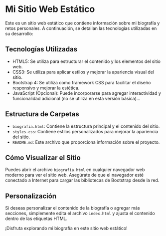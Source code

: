 # Mi Sitio Web Estático

Este es un sitio web estático que contiene información sobre mi biografía y retos personales. A continuación, se detallan las tecnologías utilizadas en su desarrollo:

## Tecnologías Utilizadas

- HTML5: Se utiliza para estructurar el contenido y los elementos del sitio web.
- CSS3: Se utiliza para aplicar estilos y mejorar la apariencia visual del sitio.
- Bootstrap 4: Se utiliza como framework CSS para facilitar el diseño responsivo y mejorar la estética.
- JavaScript (Opcional): Puede incorporarse para agregar interactividad y funcionalidad adicional (no se utiliza en esta versión básica)...

## Estructura de Carpetas

- `biografia.html`: Contiene la estructura principal y el contenido del sitio.
- `styles.css`: Contiene estilos personalizados para mejorar la apariencia del sitio.
- `README.md`: Este archivo que proporciona información sobre el proyecto.

## Cómo Visualizar el Sitio

Puedes abrir el archivo `biografia.html` en cualquier navegador web moderno para ver el sitio web. Asegúrate de que el navegador esté conectado a Internet para cargar las bibliotecas de Bootstrap desde la red.

## Personalización

Si deseas personalizar el contenido de la biografía o agregar más secciones, simplemente edita el archivo `index.html` y ajusta el contenido dentro de las etiquetas HTML.

¡Disfruta explorando mi biografía en este sitio web estático!